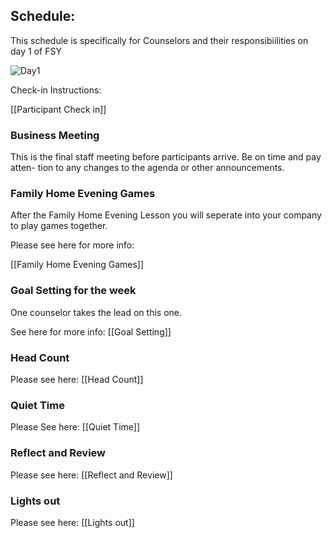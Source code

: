## Schedule:

This schedule is specifically for Counselors and their responsibiilities on day 1 of FSY

<img src="https://i.ibb.co/x67yXkV/Day1.jpg" alt="Day1" border="0">

Check-in Instructions:

[[Participant Check in]]

### Business Meeting

This is the final staff meeting before participants arrive. Be on time and pay atten-
tion to any changes to the agenda or other announcements.

### Family Home Evening Games

After the Family Home Evening Lesson you will seperate into your company to play games together.

Please see here for more info:

[[Family Home Evening Games]]

### Goal Setting for the week

One counselor takes the lead on this one.

See here for more info: [[Goal Setting]]

### Head Count

Please see here: [[Head Count]]

### Quiet Time

Please See here: [[Quiet Time]]

### Reflect and Review

Please see here: [[Reflect and Review]]

### Lights out

Please see here: [[Lights out]]
